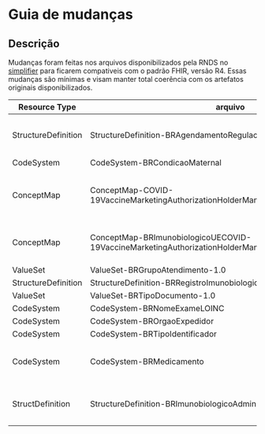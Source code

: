 # Guia de mudanças
## Descrição
Mudanças foram feitas nos arquivos disponibilizados pela RNDS no [simplifier](https://simplifier.net/RedeNacionaldeDadosemSaude) para ficarem compativeis com o padrão FHIR, versão R4. Essas mudanças são mínimas e visam manter total coerência com os artefatos originais disponibilizados.

| Resource Type | arquivo | ERRO | Mudança
| ------------- | ------------- | ------------- | ------------- |
| StructureDefinition | StructureDefinition-BRAgendamentoRegulacaoAssistencial | Foi vinculado o Value Set http://www.saude.gov.br/fhir/r4/ValueSet/BRStatusAgendamentoRegulacaoAssistencial a variável "status" e esse Value Set não é um subconjunto do Value Set já vinculado a essa variável, do tipo required | Substitui o Value Set http://www.saude.gov.br/fhir/r4/ValueSet/BRStatusAgendamentoRegulacaoAssistencial pelo original http://hl7.org/fhir/ValueSet/appointmentstatus, tendo em vista que o Value Set brasileiro é apenas uma tradução do oficial.
| CodeSystem | CodeSystem-BRCondicaoMaternal | Tanto a variável "meta.lastUpdate" quanto a variável "date" estão no formato errado | Foi adcionado "Z" ao final do valor das variáveis para indicar o fuso horário.
| ConceptMap | ConceptMap-COVID-19VaccineMarketingAuthorizationHolderManufacturerBRImunobiologicoUE | Elemento "id" ultrapassava o limite superior de 64 caracteres | Substitui o id COVID-19VaccineMarketingAuthorizationHolderManufacturerBRImunobiologicoUE por cOVID-19VaccineMarketingAuthorizationManufacturerBRImunobiologico, como "id" é um identificador lógico, servindo somente para identifica-lo no servidor local, essa mudança não o afeta.
| ConceptMap | ConceptMap-BRImunobiologicoUECOVID-19VaccineMarketingAuthorizationHolderManufacturer | Elemento "id" ultrapassava o limite superior de 64 caracteres | Substitui o id ImunobiologicoUECOVID-19VaccineMarketingAuthorizationHolderM por ImunobiologicoCOVID-19VaccineMarketingAuthorizationM, como "id" é um identificador lógico, servindo somente para identifica-lo no servidor local, essa mudança não o afeta.
| ValueSet | ValueSet-BRGrupoAtendimento-1.0 | A variável "date" esta no formato errado | Foi adicionado "Z" ao final do valor da variável para indicar o fuso horário.
| StructureDefinition | StructureDefinition-BRRegistroImunobiologicoAdministradoRotina-1.0 | A variável "date" esta no formato errado | Foi adicionado "Z" ao final do valor da variável para indicar o fuso horário.
| ValueSet | ValueSet-BRTipoDocumento-1.0 | Duplicidade de instâncias desse Value Set | Uma dessas instâncias foi deletada. |
| CodeSystem | CodeSystem-BRNomeExameLOINC | Duplicidade de instâncias desse Code System | Uma dessas instâncias foi deletada. |
| CodeSystem | CodeSystem-BROrgaoExpedidor | Códigos duplicados, todos os códigos de um Code System devem ser únicos | Uma das definições dos códigos foi deleta. Code = CRBM.
| CodeSystem | CodeSystem-BRTipoIdentificador | Códigos duplicados, todos os códigos de um Code System devem ser únicos | Uma das definições dos códigos foi deleta. Code = BRACRBM.
| CodeSystem | CodeSystem-BRMedicamento | Códigos duplicados, todos os códigos de um Code System devem ser únicos | Uma das definições dos códigos foi deleta. Códigos duplicados: BR0272780U0042, BR0268345U0042, BR0328810U0087, BR0340783U0087, BR0267271U0042, BR0268084U0042, BR0340783U0062, BR0278283U0042, BR0296742, BR0273675, BR0420463, BR0292240, BR0363056U0106 e BR0449186
| StructDefinition | StructureDefinition-BRImunobiologicoAdministrado-2.0 | Foi vinculado o Value Set http://www.saude.gov.br/fhir/r4/ValueSet/BREstadoEvento-1.0 a variável "status" e esse Value Set não é um subconjunto do Value Set já vinculado a essa variável, do tipo required | Substituição o Value Set http://www.saude.gov.br/fhir/r4/ValueSet/BREstadoEvento-1.0 pelo original http://hl7.org/fhir/ValueSet/immunization-status. O Value Set Brasileiro engloba mais definições do que são restritas pelo conjunto do Value Set original, podendo gerar transtornos futuros.
